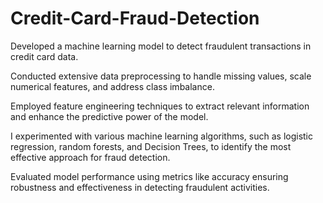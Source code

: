 # Credit-Card-Fraud-Detection
Developed a machine learning model to detect fraudulent transactions in credit card data.

Conducted extensive data preprocessing to handle missing values, scale numerical features, and address class imbalance.

Employed feature engineering techniques to extract relevant information and enhance the predictive power of the model.

I experimented with various machine learning algorithms, such as logistic regression, random forests, and Decision Trees, to identify 
the most effective approach for fraud detection.

Evaluated model performance using metrics like accuracy ensuring robustness and effectiveness in detecting fraudulent activities.
